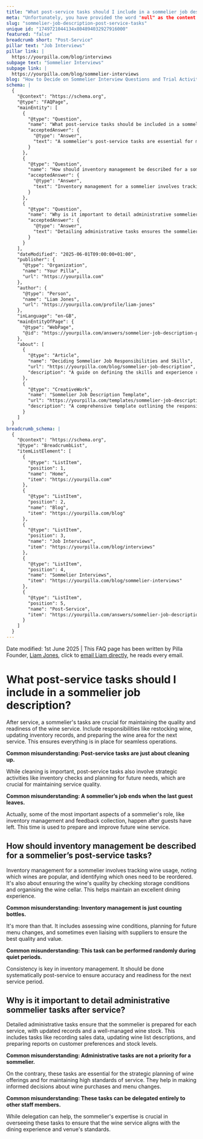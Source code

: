 ```yaml
---
title: "What post-service tasks should I include in a sommelier job description?"
meta: "Unfortunately, you have provided the word "null" as the content for the article, which means there is no information to create a meta description from. Please provide the actual content or details of the article for me to assist you effectively."
slug: "sommelier-job-description-post-service-tasks"
unique id: "1749721044134x804894032927916000"
featured: "false"
breadcrumb short: "Post-Service"
pillar text: "Job Interviews"
pillar link: |
  https://yourpilla.com/blog/interviews
subpage text: "Sommelier Interviews"
subpage link: |
  https://yourpilla.com/blog/sommelier-interviews
blog: "How to Decide on Sommelier Interview Questions and Trial Activities"
schema: |
  {
    "@context": "https://schema.org",
    "@type": "FAQPage",
    "mainEntity": [
      {
        "@type": "Question",
        "name": "What post-service tasks should be included in a sommelier job description?",
        "acceptedAnswer": {
          "@type": "Answer",
          "text": "A sommelier's post-service tasks are essential for maintaining the quality and readiness of the wine service. These tasks include restocking wine, updating inventory records, and preparing the wine area for the next service. Additionally, strategic activities like inventory checks and planning for future needs, crucial for maintaining service quality, should be included."
        }
      },
      {
        "@type": "Question",
        "name": "How should inventory management be described for a sommelier’s post-service tasks?",
        "acceptedAnswer": {
          "@type": "Answer",
          "text": "Inventory management for a sommelier involves tracking wine usage, noting popular wines, and identifying wines that need to be reordered. It includes ensuring the wine's quality by checking storage conditions and organising the wine cellar. This task helps maintain an excellent dining experience and must be done systematically post-service to ensure accuracy."
        }
      },
      {
        "@type": "Question",
        "name": "Why is it important to detail administrative sommelier tasks after service?",
        "acceptedAnswer": {
          "@type": "Answer",
          "text": "Detailing administrative tasks ensures the sommelier is prepared for each service, with updated records and well-managed wine stock. Tasks include recording sales data, updating wine list descriptions, and preparing reports on customer preferences and stock levels. These tasks are essential for strategic planning of wine offerings and maintaining high standards of service."
        }
      }
    ],
    "dateModified": "2025-06-01T09:00:00+01:00",
    "publisher": {
      "@type": "Organization",
      "name": "Your Pilla",
      "url": "https://yourpilla.com"
    },
    "author": {
      "@type": "Person",
      "name": "Liam Jones",
      "url": "https://yourpilla.com/profile/liam-jones"
    },
    "inLanguage": "en-GB",
    "mainEntityOfPage": {
      "@type": "WebPage",
      "@id": "https://yourpilla.com/answers/sommelier-job-description-post-service-tasks"
    },
    "about": [
      {
        "@type": "Article",
        "name": "Deciding Sommelier Job Responsibilities and Skills",
        "url": "https://yourpilla.com/blog/sommelier-job-description",
        "description": "A guide on defining the skills and experience required for a sommelier, ensuring effective job performance and service quality."
      },
      {
        "@type": "CreativeWork",
        "name": "Sommelier Job Description Template",
        "url": "https://yourpilla.com/templates/sommelier-job-description",
        "description": "A comprehensive template outlining the responsibilities and qualifications of a sommelier, aiding in accurate and detailed job descriptions."
      }
    ]
  }
breadcrumb_schema: |
  {
    "@context": "https://schema.org",
    "@type": "BreadcrumbList",
    "itemListElement": [
      {
        "@type": "ListItem",
        "position": 1,
        "name": "Home",
        "item": "https://yourpilla.com"
      },
      {
        "@type": "ListItem",
        "position": 2,
        "name": "Blog",
        "item": "https://yourpilla.com/blog"
      },
      {
        "@type": "ListItem",
        "position": 3,
        "name": "Job Interviews",
        "item": "https://yourpilla.com/blog/interviews"
      },
      {
        "@type": "ListItem",
        "position": 4,
        "name": "Sommelier Interviews",
        "item": "https://yourpilla.com/blog/sommelier-interviews"
      },
      {
        "@type": "ListItem",
        "position": 5,
        "name": "Post-Service",
        "item": "https://yourpilla.com/answers/sommelier-job-description-post-service-tasks"
      }
    ]
  }
---
```


Date modified: 1st June 2025 | This FAQ page has been written by Pilla Founder, [Liam Jones](https://yourpilla.com/profile/liam-jones), click to [email Liam directly](https://mailto:liam@yourpilla.com), he reads every email.

# What post-service tasks should I include in a sommelier job description?

After service, a sommelier's tasks are crucial for maintaining the quality and readiness of the wine service. Include responsibilities like restocking wine, updating inventory records, and preparing the wine area for the next service. This ensures everything is in place for seamless operations.

**Common misunderstanding: Post-service tasks are just about cleaning up.**

While cleaning is important, post-service tasks also involve strategic activities like inventory checks and planning for future needs, which are crucial for maintaining service quality.

**Common misunderstanding: A sommelier’s job ends when the last guest leaves.**

Actually, some of the most important aspects of a sommelier's role, like inventory management and feedback collection, happen after guests have left. This time is used to prepare and improve future wine service.

## How should inventory management be described for a sommelier’s post-service tasks?

Inventory management for a sommelier involves tracking wine usage, noting which wines are popular, and identifying which ones need to be reordered. It's also about ensuring the wine's quality by checking storage conditions and organising the wine cellar. This helps maintain an excellent dining experience.

**Common misunderstanding: Inventory management is just counting bottles.**

It's more than that. It includes assessing wine conditions, planning for future menu changes, and sometimes even liaising with suppliers to ensure the best quality and value.

**Common misunderstanding: This task can be performed randomly during quiet periods.**

Consistency is key in inventory management. It should be done systematically post-service to ensure accuracy and readiness for the next service period.

## Why is it important to detail administrative sommelier tasks after service?

Detailed administrative tasks ensure that the sommelier is prepared for each service, with updated records and a well-managed wine stock. This includes tasks like recording sales data, updating wine list descriptions, and preparing reports on customer preferences and stock levels.

**Common misunderstanding: Administrative tasks are not a priority for a sommelier.**

On the contrary, these tasks are essential for the strategic planning of wine offerings and for maintaining high standards of service. They help in making informed decisions about wine purchases and menu changes.

**Common misunderstanding: These tasks can be delegated entirely to other staff members.**

While delegation can help, the sommelier's expertise is crucial in overseeing these tasks to ensure that the wine service aligns with the dining experience and venue's standards.